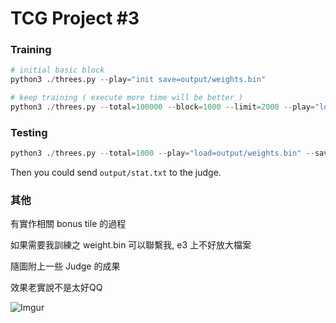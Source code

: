 TCG Project #3
===

### Training
```python
# initial basic block
python3 ./threes.py --play="init save=output/weights.bin"

# keep training ( execute more time will be better )
python3 ./threes.py --total=100000 --block=1000 --limit=2000 --play="load=output/weights.bin save=output/weights.bin"
```

### Testing

```python
python3 ./threes.py --total=1000 --play="load=output/weights.bin" --save="output/stat.txt
```

Then you could send `output/stat.txt` to the judge.


### 其他
有實作相關 bonus tile 的過程

如果需要我訓練之 weight.bin 可以聯繫我, e3 上不好放大檔案

隨圖附上一些 Judge 的成果

效果老實說不是太好QQ

![Imgur](https://i.imgur.com/mW5INMf.png)